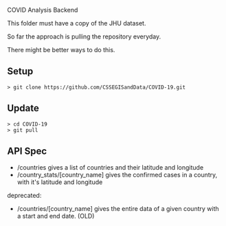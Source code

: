 COVID Analysis Backend

This folder must have a copy of the JHU dataset.

So far the approach is pulling the repository everyday.

There might be better ways to do this.

## Setup

``> git clone https://github.com/CSSEGISandData/COVID-19.git``

## Update

```
> cd COVID-19
> git pull
```

## API Spec
- /countries
gives a list of countries and their latitude and longitude
- /country_stats/[country_name] gives the confirmed cases in a country, with it's latitude and longitude

deprecated:
- /countries/[country_name]
gives the entire data of a given country with a start and end date. (OLD)